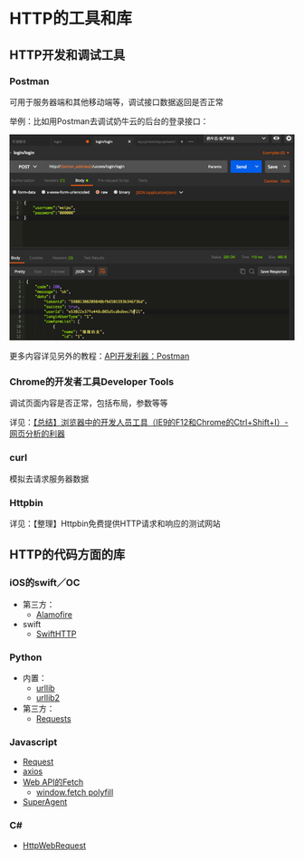 # HTTP的工具和库
## HTTP开发和调试工具
### Postman
可用于服务器端和其他移动端等，调试接口数据返回是否正常

举例：比如用Postman去调试奶牛云的后台的登录接口：

![](../assets/img/38CFDEB6-8637-4C7C-AC2E-14C7F3AD9B5A.png)

更多内容详见另外的教程：[API开发利器：Postman](http://book.crifan.com/books/api_tool_postman/website/)

### Chrome的开发者工具Developer Tools
调试页面内容是否正常，包括布局，参数等等

详见：[【总结】浏览器中的开发人员工具（IE9的F12和Chrome的Ctrl+Shift+I）-网页分析的利器](https://www.crifan.com/browser_developer_tool_chrome_vs_ie9/)

### curl
模拟去请求服务器数据

### Httpbin
详见：【整理】Httpbin免费提供HTTP请求和响应的测试网站

## HTTP的代码方面的库
### iOS的swift／OC
* 第三方：
    * [Alamofire](https://github.com/Alamofire/Alamofire)
* swift
    * [SwiftHTTP](https://github.com/daltoniam/SwiftHTTP)

### Python
* 内置：
    * [urllib](https://docs.python.org/2/library/urllib.html)
    * [urllib2](https://docs.python.org/2/library/urllib2.html)
* 第三方：
    * [Requests](https://github.com/requests/requests)

### Javascript
* [Request](https://github.com/request/request)
* [axios](https://github.com/mzabriskie/axios)
* [Web API的Fetch](https://developer.mozilla.org/en-US/docs/Web/API/Fetch_API)
    * [window.fetch polyfill](https://github.com/github/fetch)
* [SuperAgent](https://github.com/visionmedia/superagent)

### C&#35;
- [HttpWebRequest](https://msdn.microsoft.com/en-us/library/system.net.httpwebrequest&#40;v=vs.110&#41;.aspx)
